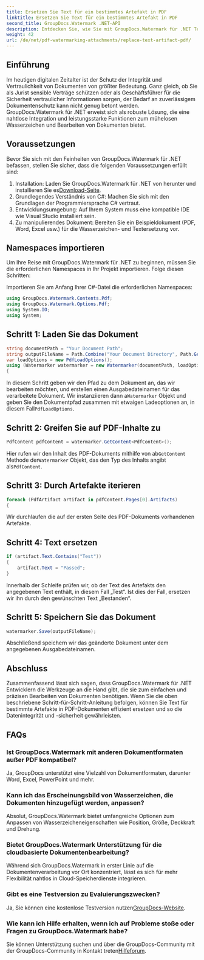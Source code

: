 ```yaml
---
title: Ersetzen Sie Text für ein bestimmtes Artefakt in PDF
linktitle: Ersetzen Sie Text für ein bestimmtes Artefakt in PDF
second_title: GroupDocs.Watermark .NET-API
description: Entdecken Sie, wie Sie mit GroupDocs.Watermark für .NET Text für bestimmte Artefakte in PDF-Dokumenten ersetzen. Verbessern Sie mühelos die Sicherheit und Integrität von Dokumenten.
weight: 42
url: /de/net/pdf-watermarking-attachments/replace-text-artifact-pdf/
---
```

## Einführung
Im heutigen digitalen Zeitalter ist der Schutz der Integrität und Vertraulichkeit von Dokumenten von größter Bedeutung. Ganz gleich, ob Sie als Jurist sensible Verträge schützen oder als Geschäftsführer für die Sicherheit vertraulicher Informationen sorgen, der Bedarf an zuverlässigem Dokumentenschutz kann nicht genug betont werden. GroupDocs.Watermark für .NET erweist sich als robuste Lösung, die eine nahtlose Integration und leistungsstarke Funktionen zum mühelosen Wasserzeichen und Bearbeiten von Dokumenten bietet.
## Voraussetzungen
Bevor Sie sich mit den Feinheiten von GroupDocs.Watermark für .NET befassen, stellen Sie sicher, dass die folgenden Voraussetzungen erfüllt sind:
1. Installation: Laden Sie GroupDocs.Watermark für .NET von herunter und installieren Sie es[Download-Seite](https://releases.groupdocs.com/Watermark/net/).
2. Grundlegendes Verständnis von C#: Machen Sie sich mit den Grundlagen der Programmiersprache C# vertraut.
3. Entwicklungsumgebung: Auf Ihrem System muss eine kompatible IDE wie Visual Studio installiert sein.
4. Zu manipulierendes Dokument: Bereiten Sie ein Beispieldokument (PDF, Word, Excel usw.) für die Wasserzeichen- und Textersetzung vor.

## Namespaces importieren
Um Ihre Reise mit GroupDocs.Watermark für .NET zu beginnen, müssen Sie die erforderlichen Namespaces in Ihr Projekt importieren. Folge diesen Schritten:

Importieren Sie am Anfang Ihrer C#-Datei die erforderlichen Namespaces:
```csharp
using GroupDocs.Watermark.Contents.Pdf;
using GroupDocs.Watermark.Options.Pdf;
using System.IO;
using System;
```
## Schritt 1: Laden Sie das Dokument
```csharp
string documentPath = "Your Document Path";
string outputFileName = Path.Combine("Your Document Directory", Path.GetFileName(documentPath));
var loadOptions = new PdfLoadOptions();
using (Watermarker watermarker = new Watermarker(documentPath, loadOptions))
{
```
 In diesem Schritt geben wir den Pfad zu dem Dokument an, das wir bearbeiten möchten, und erstellen einen Ausgabedateinamen für das verarbeitete Dokument. Wir instanziieren dann a`Watermarker` Objekt und geben Sie den Dokumentpfad zusammen mit etwaigen Ladeoptionen an, in diesem Fall`PdfLoadOptions`.
## Schritt 2: Greifen Sie auf PDF-Inhalte zu
```csharp
PdfContent pdfContent = watermarker.GetContent<PdfContent>();
```
 Hier rufen wir den Inhalt des PDF-Dokuments mithilfe von ab`GetContent` Methode der`Watermarker` Objekt, das den Typ des Inhalts angibt als`PdfContent`.
## Schritt 3: Durch Artefakte iterieren
```csharp
foreach (PdfArtifact artifact in pdfContent.Pages[0].Artifacts)
{
```
Wir durchlaufen die auf der ersten Seite des PDF-Dokuments vorhandenen Artefakte.
## Schritt 4: Text ersetzen
```csharp
if (artifact.Text.Contains("Test"))
{
    artifact.Text = "Passed";
}
```
Innerhalb der Schleife prüfen wir, ob der Text des Artefakts den angegebenen Text enthält, in diesem Fall „Test“. Ist dies der Fall, ersetzen wir ihn durch den gewünschten Text „Bestanden“.
## Schritt 5: Speichern Sie das Dokument
```csharp
watermarker.Save(outputFileName);
```
Abschließend speichern wir das geänderte Dokument unter dem angegebenen Ausgabedateinamen.

## Abschluss
Zusammenfassend lässt sich sagen, dass GroupDocs.Watermark für .NET Entwicklern die Werkzeuge an die Hand gibt, die sie zum einfachen und präzisen Bearbeiten von Dokumenten benötigen. Wenn Sie die oben beschriebene Schritt-für-Schritt-Anleitung befolgen, können Sie Text für bestimmte Artefakte in PDF-Dokumenten effizient ersetzen und so die Datenintegrität und -sicherheit gewährleisten.
## FAQs
### Ist GroupDocs.Watermark mit anderen Dokumentformaten außer PDF kompatibel?
Ja, GroupDocs unterstützt eine Vielzahl von Dokumentformaten, darunter Word, Excel, PowerPoint und mehr.
### Kann ich das Erscheinungsbild von Wasserzeichen, die Dokumenten hinzugefügt werden, anpassen?
Absolut, GroupDocs.Watermark bietet umfangreiche Optionen zum Anpassen von Wasserzeicheneigenschaften wie Position, Größe, Deckkraft und Drehung.
### Bietet GroupDocs.Watermark Unterstützung für die cloudbasierte Dokumentenbearbeitung?
Während sich GroupDocs.Watermark in erster Linie auf die Dokumentenverarbeitung vor Ort konzentriert, lässt es sich für mehr Flexibilität nahtlos in Cloud-Speicherdienste integrieren.
### Gibt es eine Testversion zu Evaluierungszwecken?
 Ja, Sie können eine kostenlose Testversion nutzen[GroupDocs-Website](https://releases.groupdocs.com/).
### Wie kann ich Hilfe erhalten, wenn ich auf Probleme stoße oder Fragen zu GroupDocs.Watermark habe?
 Sie können Unterstützung suchen und über die GroupDocs-Community mit der GroupDocs-Community in Kontakt treten[Hilfeforum](https://forum.groupdocs.com/c/watermark/19).